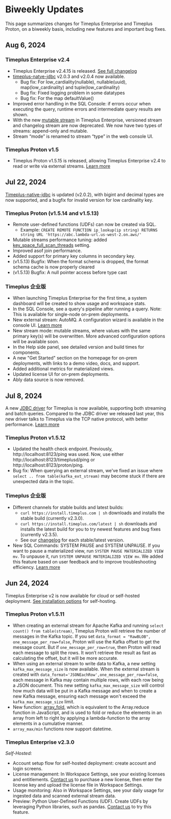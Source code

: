# Biweekly Updates

This page summarizes changes for Timeplus Enterprise and Timeplus Proton, on a biweekly basis, including new features and important bug fixes.

## Aug 6, 2024

### Timeplus Enterprise v2.4

- Timeplus Enterprise v2.4.15 is released. [See full changelog](enterprise-releases)
- [timeplus-natve-jdbc](jdbc) v2.0.3 and v2.0.4 now available.
  - Bug fix: For low_cardiality(nullable), nullable(uuid), map(low_cardinality) and tuple(low_cardinality)
  - Bug fix: Fixed logging problem in some datatypes
  - Bug fix: For the map defaultValue()
- Improved error handling in the SQL Console: if errors occur when executing the query, runtime errors and intermediate query results are shown.
- With the new [mutable stream](mutable-stream) in Timeplus Enterprise, versioned stream and changelog stream are now deprecated. We now have two types of streams: append-only and mutable.
- Stream “mode” is renamed to stream “type” in the web console UI.

### Timeplus Proton v1.5

- Timeplus Proton v1.5.15 is released, allowing Timeplus Enterprise v2.4 to read or write via external streams. [Learn more](timeplus-external-stream)

## Jul 22, 2024

[Timeplus-native-jdbc](https://github.com/timeplus-io/timeplus-native-jdbc) is updated (v2.0.2), with bigint and decimal types are now supported, and a bugfix for invalid version for low cardinality key.

### Timeplus Proton (v1.5.14 and v1.5.13)

- Remote user-defined functions (UDFs) can now be created via SQL.
  - Example: `CREATE REMOTE FUNCTION ip_lookup(ip string) RETURNS string URL 'https://abc.lambda-url.us-west-2.on.aws/'`
- Mutable streams performance tuning: added [key_space_full_scan_threads](mutable-stream#key_space_full_scan_threads) setting.
- Improved asof join performance.
- Added support for primary key columns in secondary key.
- (v1.5.13) Bugfix: When the format schema is dropped, the format schema cache is now properly cleared
- (v1.5.13) Bugfix: A null pointer access before type cast

### Timeplus 企业版

- When launching Timeplus Enterprise for the first time, a system dashboard will be created to show usage and workspace stats.
- In the SQL Console, see a query's pipeline after running a query. Note: This is available for single-node on-prem deployments.
- New external stream: AutoMQ. A configuration wizard is available in the console UI. [Learn more](automq-kafka-source)
- New stream mode: mutable streams, where values with the same primary key(s) will be overwritten. More advanced configuration options will be available soon.
- In the Help side panel, see detailed version and build times for components.
- A new "Get Started" section on the homepage for on-prem deployments, with links to a demo video, docs, and support.
- Added additional metrics for materialized views.
- Updated license UI for on-prem deployments.
- Ably data source is now removed.

## Jul 8, 2024

A new [JDBC driver](https://github.com/timeplus-io/timeplus-native-jdbc) for Timeplus is now available, supporting both streaming and batch queries. Compared to the JDBC driver we released last year, this new driver talks to Timeplus via the TCP native protocol, with better performance. [Learn more](jdbc)

### Timeplus Proton v1.5.12

- Updated the health check endpoint. Previously, http://localhost:8123/ping was used. Now, use either http://localhost:8123/timeplusd/ping or http://localhost:8123/proton/ping.
- Bug fix: When querying an external stream, we've fixed an issue where `select .. from table(kafka_ext_stream)` may become stuck if there are unexpected data in the topic.

### Timeplus 企业版

- Different channels for stable builds and latest builds:
  - `curl https://install.timeplus.com | sh` downloads and installs the stable build (currently v2.3.0).
  - `curl https://install.timeplus.com/latest | sh` downloads and installs the latest build for you to try newest features and bug fixes (currently v2.3.5).
  - See our [changelog](enterprise-releases) for each stable/latest version.
- New SQL Commands: SYSTEM PAUSE and SYSTEM UNPAUSE. If you want to pause a materialized view, run `SYSTEM PAUSE MATERIALIZED VIEW mv`. To unpause it, run `SYSTEM UNPAUSE MATERIALIZED VIEW mv`. We added this feature based on user feedback and to improve troubleshooting efficiency. [Learn more](sql-system-pause)

## Jun 24, 2024

Timeplus Enterprise v2 is now available for cloud or self-hosted deployment. [See installation options](timeplus.com/product#selfhosted) for self-hosting.

### Timeplus Proton v1.5.11

- When creating an external stream for Apache Kafka and running `select count() from table(stream)`, Timeplus Proton will retrieve the number of messages in the Kafka topic. If you set `data_format = "RawBLOB", one_message_per_row=false`, Proton will use the Kafka offset to get the message count. But if `one_message_per_row=true`, then Proton will read each message to split the rows. It won’t retrieve the result as fast as calculating the offset, but it will be more accurate.
- When using an external stream to write data to Kafka, a new setting `kafka_max_message_size` is now available. When the external stream is created with `data_format='JSONEachRow',one_message_per_row=false`, each message in Kafka may contain multiple rows, with each row being a JSON document. This new setting `kafka_max_message_size` will control how much data will be put in a Kafka message and when to create a new Kafka message, ensuring each message won't exceed the `kafka_max_message_size` limit.
- New function: [array_fold](functions_for_comp#array_fold), which is equivalent to the Array.reduce function in JavaScript, and is used to fold or reduce the elements in an array from left to right by applying a lambda-function to the array elements in a cumulative manner.
- `array_max/min` functions now support datetime.

### Timeplus Enterprise v2.3.0

_Self-Hosted:_

- Account setup flow for self-hosted deployment: create account and login screens.
- License management: In Workspace Settings, see your existing licenses and entitlements. [Contact us](mailto:support@timeplus.com) to purchase a new license, then enter the license key and upload the license file in Workspace Settings.
- Usage monitoring: Also in Workspace Settings, see your daily usage for ingested data and scanned external stream data.
- Preview: Python User-Defined Functions (UDF). Create UDFs by leveraging Python libraries, such as pandas. [Contact us](mailto:support@timeplus.com) to try this feature.
